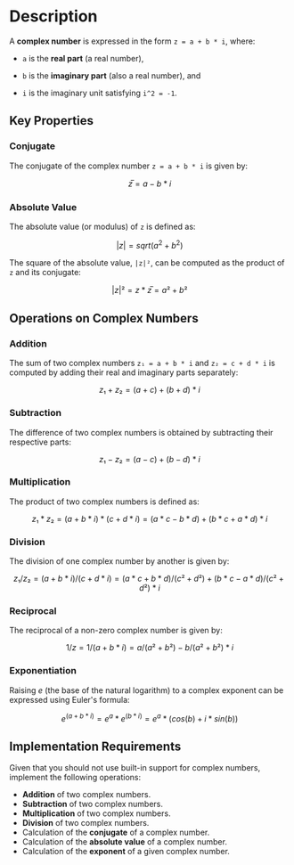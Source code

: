 # Description

A **complex number** is expressed in the form `z = a + b * i`, where:

- `a` is the **real part** (a real number),

- `b` is the **imaginary part** (also a real number), and

- `i` is the imaginary unit satisfying `i^2 = -1`.

## Key Properties

### Conjugate

The conjugate of the complex number `z = a + b * i` is given by:

```math
z̅ = a - b * i
```

### Absolute Value

The absolute value (or modulus) of `z` is defined as:

```math
|z| = sqrt(a^2 + b^2)
```

The square of the absolute value, `|z|²`, can be computed as the product of `z` and its conjugate:

```math
|z|² = z * z̅ = a² + b²
```

## Operations on Complex Numbers

### Addition

The sum of two complex numbers `z₁ = a + b * i` and `z₂ = c + d * i` is computed by adding their real and imaginary parts separately:

```math
z₁ + z₂ = (a + c) + (b + d) * i
```

### Subtraction

The difference of two complex numbers is obtained by subtracting their respective parts:

```math
z₁ - z₂ = (a - c) + (b - d) * i
```

### Multiplication

The product of two complex numbers is defined as:

```math
z₁ * z₂ = (a + b * i) * (c + d * i) = (a * c - b * d) + (b * c + a * d) * i
```

### Division

The division of one complex number by another is given by:

```math
z₁ / z₂ = (a + b * i) / (c + d * i) = (a * c + b * d) / (c² + d²) + (b * c - a * d) / (c² + d²) * i
```

### Reciprocal

The reciprocal of a non-zero complex number is given by:

```math
1 / z = 1 / (a + b * i) = a / (a² + b²) - b / (a² + b²) * i
```

### Exponentiation

Raising _e_ (the base of the natural logarithm) to a complex exponent can be expressed using Euler's formula:

```math
e^(a + b * i) = e^a * e^(b * i) = e^a * (cos(b) + i * sin(b))
```

## Implementation Requirements

Given that you should not use built-in support for complex numbers, implement the following operations:

- **Addition** of two complex numbers.
- **Subtraction** of two complex numbers.
- **Multiplication** of two complex numbers.
- **Division** of two complex numbers.
- Calculation of the **conjugate** of a complex number.
- Calculation of the **absolute value** of a complex number.
- Calculation of the **exponent** of a given complex number.
